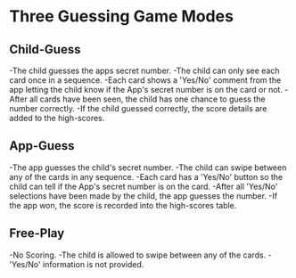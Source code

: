 Three Guessing Game Modes
=========================

Child-Guess
-----------
-The child guesses the apps secret number.
-The child can only see each card once in a sequence.
-Each card shows a 'Yes/No' comment from the app letting the child know if the App's secret number is on the card or not.
-After all cards have been seen, the child has one chance to guess the number correctly.
-If the child guessed correctly, the score details are added to the high-scores.

App-Guess
---------
-The app guesses the child's secret number.
-The child can swipe between any of the cards in any sequence.
-Each card has a 'Yes/No' button so the child can tell if the App's secret number is on the card.
-After all 'Yes/No' selections have been made by the child, the app guesses the number.
-If the app won, the score is recorded into the high-scores table.

Free-Play
---------
-No Scoring.
-The child is allowed to swipe between any of the cards.
-'Yes/No' information is not provided.